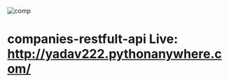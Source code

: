 ![comp](https://user-images.githubusercontent.com/123397686/233510459-9a43fd1c-1f26-465b-ae15-0e7765e20b28.jpg)

# companies-restfult-api Live: http://yadav222.pythonanywhere.com/
